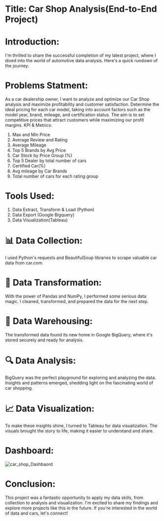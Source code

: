 # Title: Car Shop Analysis(End-to-End Project)

# Introduction: 
I'm thrilled to share the successful completion of my latest project, where I dived into the world of automotive data analysis. Here's a quick rundown of the journey.

# Problems Statment:
As a car dealership owner, I want to analyze and optimize our Car Shop analysis and maximize profitability and customer satisfaction. Determine the ideal pricing for each car model, taking into account factors such as the model year, brand, mileage, and certification status. The aim is to set competitive prices that attract customers while maximizing our profit margins.
KPI & Metrics:
1. Max and Min Price
2. Average Review and Rating
3. Average Mileage
4. Top 5 Brands by Avg Price
5. Car Stock by Price Group (%)
6. Top 5 Dealer by total number of cars
7. Certified Car(%)
8. Avg mileage by Car Brands
9. Total number of cars for each rating group



# Tools Used: 
1. Data Extract, Transform & Load (Python)
2. Data Export (Google Bigquery)
3. Data Visualization(Tableau)

# 📊 Data Collection: 
I used Python's requests and BeautifulSoup libraries to scrape valuable car data from car.com.

# 🔄 Data Transformation: 
With the power of Pandas and NumPy, I performed some serious data magic. I cleaned, transformed, and prepared the data for the next step.

# 🏢 Data Warehousing:
The transformed data found its new home in Google BigQuery, where it's stored securely and ready for analysis.


# 🔍 Data Analysis: 
BigQuery was the perfect playground for exploring and analyzing the data. Insights and patterns emerged, shedding light on the fascinating world of car shopping.


# 📈 Data Visualization:
To make these insights shine, I turned to Tableau for data visualization. The visuals brought the story to life, making it easier to understand and share.

# Dashboard:
![car_shop_Dashbaord](https://github.com/mdrakibhasanrc/Car-Shop-Analysis-End-to-End-Project-/assets/103329593/c9bc37d8-3469-4235-a215-da31af2e4d11)



# Conclusion:
This project was a fantastic opportunity to apply my data skills, from collection to analysis and visualization. I'm excited to share my findings and explore more projects like this in the future. If you're interested in the world of data and cars, let's connect!
